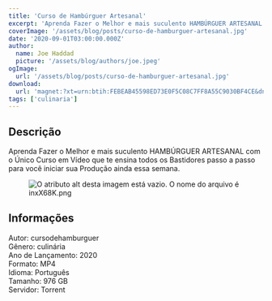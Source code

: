 ```yaml
---
title: 'Curso de Hambúrguer Artesanal'
excerpt: 'Aprenda Fazer o Melhor e mais suculento HAMBÚRGUER ARTESANAL com o Único Curso em Vídeo que te ensina todos os Bastidores passo a passo para você iniciar sua Produção ainda essa semana. <figure class="wp-block-image"><img alt="O atributo alt desta imagem está vazio. O nome do arquivo é'
coverImage: '/assets/blog/posts/curso-de-hamburguer-artesanal.jpg'
date: '2020-09-01T03:00:00.000Z'
author:
  name: Joe Haddad
  picture: '/assets/blog/authors/joe.jpeg'
ogImage:
  url: '/assets/blog/posts/curso-de-hamburguer-artesanal.jpg'
download:
  url: 'magnet:?xt=urn:btih:FEBEAB45598ED73E0F5C08C7FF8A55C9030BF4CE&dn=Curso%20Hamburgueria%20Artesanal&tr=udp%3a%2f%2ftracker.openbittorrent.com%3a1337%2fannounce&tr=udp%3a%2f%2ftracker.opentrackr.org%3a1337%2fannounce'
tags: ['culinaria']
---
```

<h2>Descrição</h2>
<p></p><p>Aprenda Fazer o Melhor e mais suculento HAMBÚRGUER ARTESANAL com o Único Curso em Vídeo que te ensina todos os Bastidores passo a passo para você iniciar sua Produção ainda essa semana.</p><figure class="wp-block-image"><img alt="O atributo alt desta imagem está vazio. O nome do arquivo é inxX68K.png" src="https://downloadcursos.net/wp-content/uploads/2020/08/inxX68K.png"/></figure><h2>Informações</h2><p>Autor: cursodehamburguer<br/>Gênero: culinária<br/>Ano de Lançamento: 2020<br/>Formato: MP4<br/>Idioma: Português<br/>Tamanho: 976 GB<br/>Servidor: Torrent</p>